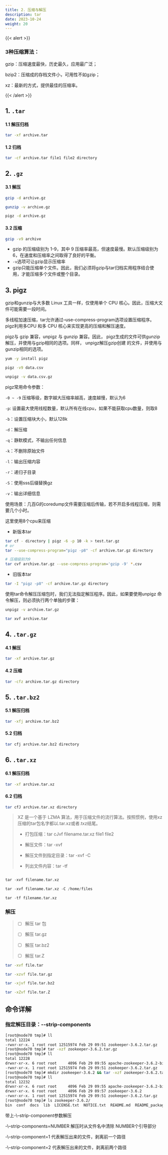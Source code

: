 ```yaml
---
title: 2. 压缩与解压
description: tar
date: 2023-10-24
weight: 20
---
```

<style>
th, td {
  border: 1px solid rgb(190, 190, 190);
}
</style>
{{< alert >}}

### 3种压缩算法：

gzip：压缩速度最快，历史最久，应用最广泛；

bzip2：压缩成的存档文件小，可用性不如gzip；

xz：最新的方式，提供最佳的压缩率。

{{< /alert >}}



##  1. `.tar`


#### 1.1 解压归档

```bash
tar -xf archive.tar

```

#### 1.2 归档

```bash
tar -cf archive.tar file1 file2 directory

```



##  2. `.gz`


#### 3.1 解压

```bash
gzip -d archive.gz

gunzip -v archive.gz

pigz -d archive.gz

```

#### 3.2 压缩

```bash
gzip -v9 archive

```
- gzip 的压缩级别为 1-9，其中 9 压缩率最高，但速度最慢。默认压缩级别为 6，在速度和压缩率之间取得了良好的平衡。
- `-v`选项可让gzip显示压缩率
- gzip只能压缩单个文件。因此，我们必须将gzip与tar归档实用程序结合使用，才能压缩多个文件或整个目录。



## 3. pigz

gzip和gunzip与大多数 Linux 工具一样，仅使用单个 CPU 核心。因此，压缩大文件可能需要一段时间。

多线程加速压缩，tar允许通过–use-compress-program选项设置压缩程序。pigz利用多CPU 和多 CPU 核心来实现更高的压缩和解压速度。

pigz与 gzip 兼容，unpigz 与 gunzip 兼容。因此， pigz生成的文件可供gunzip解压，并使用与gzip相同的选项。同样， unpigz解压gzip创建 的文件，并使用与gunzip相同的选项。

```bash
yum -y install pigz

```


```bash
pigz -v9 data.csv

unpigz -v data.csv.gz

```



pigz常用命令参数：

`-0 ~ -9` 压缩等级，数字越大压缩率越高，速度越慢，默认为6

`-p`: 设置最大使用线程数量，默认所有在线cpu，如果不能获取cpu数量，则取8

`-b`：设置压缩块大小，默认128k

`-d`：解压缩

`-q`：静默模式，不输出任何信息

`-k`：不删除原始文件

`-l`：输出压缩内容

`-r`：递归子目录

`-S`：使用sss后缀替换gz

`-v`：输出详细信息


使用场景：几百G的coredump文件需要压缩后传输，若不开启多线程压缩，则需要几个小时。

这里使用8个cpu来压缩

- 新版本tar
```bash
tar cf - directory | pigz -6 -p 10 -k > test.tar.gz
# or
tar --use-compress-program="pigz -p8" -cf archive.tar.gz directory

# 压缩级别为9
tar cvf archive.tar.gz --use-compress-program='gzip -9' *.csv

```

- 旧版本tar
```bash
tar -I "pigz -p8" -cf archive.tar.gz directory

```

使用tar命令解压压缩包时，我们无法指定解压程序。因此，如果要使用unpigz 命令解压，则必须执行两个单独的步骤：

```bash
unpigz -v archive.tar.gz

tar xvf archive.tar

```


## 4. `.tar.gz`


#### 4.1 解压

```bash
tar -xf archive.tar.gz

```

#### 4.2 压缩

```bash
tar -cfz archive.tar.gz directory

```



## 5. `.tar.bz2`


#### 5.1 解压归档

```bash
tar -xfj archive.tar.bz2

```

#### 5.2 归档

```bash
tar cfj archive.tar.bz2 directory

```



## 6. `.tar.xz`

#### 6.1 解压归档

```bash
tar -xf archive.tar.xz

```

#### 6.2 归档

```bash
tar cfJ archive.tar.xz directory

```








> XZ 是一个基于 LZMA 算法，用于压缩文件的流行算法。按照惯例，使用xz压缩的tar包名字都以.tar.xz或者.txz结尾。
>
> - 打包压缩：tar cJvf filename.tar.xz file1 file2
>
> - 解压文件：tar -xvf
>
> - 解压文件到指定目录：tar -xvf  -C
>
> - 列出文件内容：tar -tf

```sql

tar -xvf filename.tar.xz

tar -xvf filename.tar.xz -C /home/files

tar -tf filename.tar.xz

```


### 解压
> - [ ] 解压 tar 包
>
> - [ ] 解压 tar.gz
>
> - [ ] 解压 tar.bz2
>
> - [ ] 解压 tar.Z

```bash
tar -xvf file.tar

tar -xzvf file.tar.gz

tar -xjvf file.tar.bz2

tar -xZvf file.tar.Z

```


## 命令详解

### 指定解压目录：\-\-strip-components

```bash
[root@node70 tmp]# ll
total 12224
-rwxr-xr-x. 1 root root 12515974 Feb 29 09:51 zookeeper-3.6.2.tar.gz
[root@node70 tmp]# tar -xzf zookeeper-3.6.2.tar.gz
[root@node70 tmp]# ll
total 12228
drwxr-xr-x. 6 root root     4096 Feb 29 09:55 apache-zookeeper-3.6.2-bin
-rwxr-xr-x. 1 root root 12515974 Feb 29 09:51 zookeeper-3.6.2.tar.gz
[root@node70 tmp]# mkdir zookeeper-3.6.2 && tar -xzf zookeeper-3.6.2.tar.gz -C ./zookeeper-3.6.2/ --strip-components 1
[root@node70 tmp]# ll
total 12232
drwxr-xr-x. 6 root root     4096 Feb 29 09:55 apache-zookeeper-3.6.2-bin
drwxr-xr-x. 6 root root     4096 Feb 29 09:57 zookeeper-3.6.2
-rwxr-xr-x. 1 root root 12515974 Feb 29 09:51 zookeeper-3.6.2.tar.gz
[root@node70 tmp]# ls zookeeper-3.6.2/
bin  conf  docs  lib  LICENSE.txt  NOTICE.txt  README.md  README_packaging.md

```
带上\-\–strip-component参数解压

\-\–strip-components=NUMBER 解压时从文件名中清除 NUMBER个引导部分

\-\–strip-component=1 代表解压出来的文件，剥离前一个路径

\-\–strip-component=2 代表解压出来的文件，剥离前两个路径


